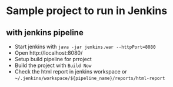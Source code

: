 # Sample project to run in Jenkins

## with jenkins pipeline
* Start jenkins with `java -jar jenkins.war --httpPort=8080`
* Open http://localhost:8080/ 
* Setup build pipeline for prroject
* Build the project with `Build Now`
* Check the html report in jenkins workspace or `~/.jenkins/workspace/${pipeline_name}/reports/html-report`
